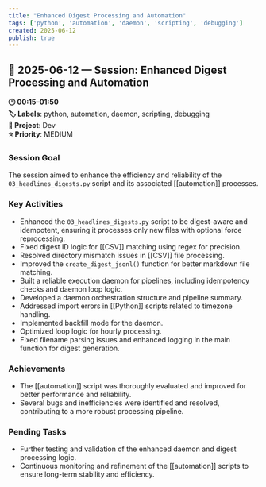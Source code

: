 ```yaml
---
title: "Enhanced Digest Processing and Automation"
tags: ['python', 'automation', 'daemon', 'scripting', 'debugging']
created: 2025-06-12
publish: true
---
```


## 📅 2025-06-12 — Session: Enhanced Digest Processing and Automation

**🕒 00:15–01:50**  
**🏷️ Labels**: python, automation, daemon, scripting, debugging  
**📂 Project**: Dev  
**⭐ Priority**: MEDIUM  


### Session Goal
The session aimed to enhance the efficiency and reliability of the `03_headlines_digests.py` script and its associated [[automation]] processes.

### Key Activities
- Enhanced the `03_headlines_digests.py` script to be digest-aware and idempotent, ensuring it processes only new files with optional force reprocessing.
- Fixed digest ID logic for [[CSV]] matching using regex for precision.
- Resolved directory mismatch issues in [[CSV]] file processing.
- Improved the `create_digest_jsonl()` function for better markdown file matching.
- Built a reliable execution daemon for pipelines, including idempotency checks and daemon loop logic.
- Developed a daemon orchestration structure and pipeline summary.
- Addressed import errors in [[Python]] scripts related to timezone handling.
- Implemented backfill mode for the daemon.
- Optimized loop logic for hourly processing.
- Fixed filename parsing issues and enhanced logging in the main function for digest generation.

### Achievements
- The [[automation]] script was thoroughly evaluated and improved for better performance and reliability.
- Several bugs and inefficiencies were identified and resolved, contributing to a more robust processing pipeline.

### Pending Tasks
- Further testing and validation of the enhanced daemon and digest processing logic.
- Continuous monitoring and refinement of the [[automation]] scripts to ensure long-term stability and efficiency.
